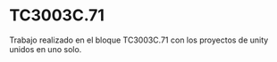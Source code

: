 # TC3003C.71
 Trabajo realizado en el bloque TC3003C.71 con los proyectos de unity unidos en uno solo.
